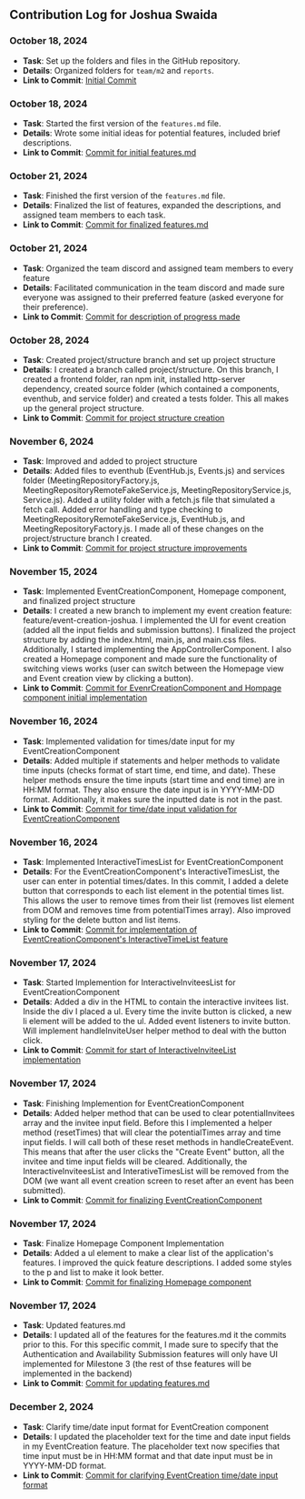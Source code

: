 ## Contribution Log for Joshua Swaida

### October 18, 2024
- **Task**: Set up the folders and files in the GitHub repository.
- **Details**: Organized folders for `team/m2` and `reports`.
- **Link to Commit**: [Initial Commit](https://github.com/alishasrivas/Coordin8/commit/d4af50ed36cd99aa6df25123a9c546ed93b8870c)

### October 18, 2024
- **Task**: Started the first version of the `features.md` file.
- **Details**: Wrote some initial ideas for potential features, included brief descriptions.
- **Link to Commit**: [Commit for initial features.md](https://github.com/alishasrivas/Coordin8/commit/b65773e331ce4e9600439f8a30a85606c7f49608)

### October 21, 2024
- **Task**: Finished the first version of the `features.md` file.
- **Details**: Finalized the list of features, expanded the descriptions, and assigned team members to each task.
- **Link to Commit**: [Commit for finalized features.md](https://github.com/alishasrivas/Coordin8/commit/8e2da0cfb2a371ce92726506b57ed52e8f26f175)

### October 21, 2024
- **Task**: Organized the team discord and assigned team members to every feature
- **Details**: Facilitated communication in the team discord and made sure everyone was assigned to their preferred feature (asked everyone for their preference).
- **Link to Commit**: [Commit for description of progress made](https://github.com/alishasrivas/Coordin8/commit/64cffaa44dc3ffae373a6f94fd4137bda714cf10)

### October 28, 2024
- **Task**: Created project/structure branch and set up project structure
- **Details**: I created a branch called project/structure. On this branch, I created a frontend folder, ran npm init, installed http-server dependency, created source folder (which contained a components, eventhub, and service folder) and created a tests folder. This all makes up the general project structure.
- **Link to Commit**: [Commit for project structure creation](https://github.com/alishasrivas/Coordin8/pull/13/commits/d8791adb8ad2a241c082f5db7486cace2d89147a)

### November 6, 2024
- **Task**: Improved and added to project structure
- **Details**: Added files to eventhub (EventHub.js, Events.js) and services folder (MeetingRepositoryFactory.js, MeetingRepositoryRemoteFakeService.js, MeetingRepositoryService.js, Service.js). Added a utility folder with a fetch.js file that simulated a fetch call. Added error handling and type checking to MeetingRepositoryRemoteFakeService.js, EventHub.js, and MeetingRepositoryFactory.js. I made all of these changes on the project/structure branch I created.
- **Link to Commit**: [Commit for project structure improvements](https://github.com/alishasrivas/Coordin8/pull/15/commits/644975e3e6a40108243336366cea31fe2e342c70)

### November 15, 2024
- **Task**: Implemented EventCreationComponent, Homepage component, and finalized project structure
- **Details**: I created a new branch to implement my event creation feature: feature/event-creation-joshua. I implemented the UI for event creation (added all the input fields and submission buttons). I finalized the project structure by adding the index.html, main.js, and main.css files. Additionally, I started implementing the AppControllerComponent. I also created a Homepage component and made sure the functionality of switching views works (user can switch between the Homepage view and Event creation view by clicking a button).
- **Link to Commit**: [Commit for EvenrCreationComponent and Hompage component initial implementation](https://github.com/alishasrivas/Coordin8/pull/20/commits/33031bddff8c93305576ae9230933a0ec00ca82d)

### November 16, 2024
- **Task**: Implemented validation for times/date input for my EventCreationComponent
- **Details**: Added multiple if statements and helper methods to validate time inputs (checks format of start time, end time, and date). These helper methods ensure the time inputs (start time and end time) are in HH:MM format. They also ensure the date input is in YYYY-MM-DD format. Additionally, it makes sure the inputted date is not in the past.
- **Link to Commit**: [Commit for time/date input validation for EventCreationComponent](https://github.com/alishasrivas/Coordin8/commit/7935edb67ec2f0a5f3f218c7cb87a1889e393504)

### November 16, 2024
- **Task**: Implemented InteractiveTimesList for EventCreationComponent
- **Details**: For the EventCreationComponent's InteractiveTimesList, the user can enter in potential times/dates. In this commit, I added a delete button that corresponds to each list element in the potential times list. This allows the user to remove times from their list (removes list element from DOM and removes time from potentialTimes array). Also improved styling for the delete button and list items.
- **Link to Commit**: [Commit for implementation of EventCreationComponent's InteractiveTimeList feature](https://github.com/alishasrivas/Coordin8/commit/7719e8d695a4affb80f130317142b4a372af1df8)

### November 17, 2024
- **Task**: Started Implemention for InteractiveInviteesList for EventCreationComponent
- **Details**: Added a div in the HTML to contain the interactive invitees list. Inside the div I placed a ul. Every time the invite button is clicked, a new li element will be added to the ul. Added event listeners to invite button. Will implement handleInviteUser helper method to deal with the button click.
- **Link to Commit**: [Commit for start of InteractiveInviteeList implementation](https://github.com/alishasrivas/Coordin8/commit/8851dddb6948ca7f54d6c1dd36fe12dbc2ca15da)

### November 17, 2024
- **Task**: Finishing Implemention for EventCreationComponent
- **Details**: Added helper method that can be used to clear potentialInvitees array and the invitee input field. Before this I implemented a helper method (resetTimes) that will clear the potentialTimes array and time input fields. I will call both of these reset methods in handleCreateEvent. This means that after the user clicks the "Create Event" button, all the invitee and time input fields will be cleared. Additionally, the InteractiveInviteesList and InterativeTimesList will be removed from the DOM (we want all event creation screen to reset after an event has been submitted).
- **Link to Commit**: [Commit for finalizing EventCreationComponent](https://github.com/alishasrivas/Coordin8/commit/103da85658bbec173c8b6605453d979a2af04f04)

### November 17, 2024
- **Task**: Finalize Homepage Component Implementation
- **Details**: Added a ul element to make a clear list of the application's features. I improved the quick feature descriptions. I added some styles to the p and list to make it look better.
- **Link to Commit**: [Commit for finalizing Homepage component](https://github.com/alishasrivas/Coordin8/commit/fa3dcbef5c1bb3d99da4635ff8d85160a13bf339)

### November 17, 2024
- **Task**: Updated features.md
- **Details**: I updated all of the features for the features.md it the commits prior to this. For this specific commit, I made sure to specify that the Authentication and Availability Submission features will only have UI implemented for Milestone 3 (the rest of thse features will be implemented in the backend)
- **Link to Commit**: [Commit for updating features.md](https://github.com/alishasrivas/Coordin8/commit/92485c9d619c7caab9a486ca5fd206f13da00168)

### December 2, 2024
- **Task**: Clarify time/date input format for EventCreation component
- **Details**: I updated the placeholder text for the time and date input fields in my EventCreation feature. The placeholder text now specifies that time input must be in HH:MM format and that date input must be in YYYY-MM-DD format. 
- **Link to Commit**: [Commit for clarifying EventCreation time/date input format](https://github.com/alishasrivas/Coordin8/commit/511348549eb1f9e9e09667f001c4c6e12fdf594c)
